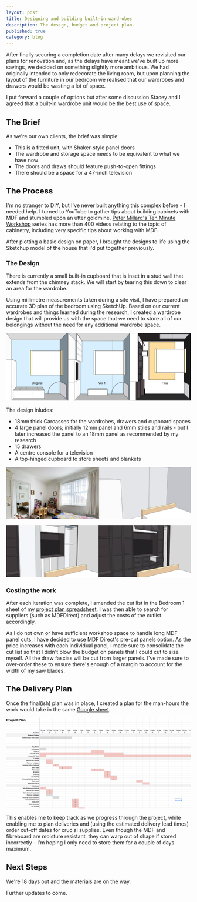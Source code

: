 ```yaml
---
layout: post
title: Designing and building built-in wardrobes
description: The design, budget and project plan.
published: true
category: blog
---
```


After finally securing a completion date after many delays we revisited our plans for renovation and, as the delays have meant we've built up more savings, we decided on something slightly more ambitious. We had originally intended to only redecorate the living room, but upon planning the layout of the furniture in our bedroom we realised that our wardrobes and drawers would be wasting a lot of space. 

I put forward a couple of options but after some discussion Stacey and I agreed that a built-in wardrobe unit would be the best use of space.

## The Brief
As we're our own clients, the brief was simple:

* This is a fitted unit, with Shaker-style panel doors
* The wardrobe and storage space needs to be equivalent to what we have now
* The doors and draws should feature push-to-open fittings
* There should be a space for a 47-inch television

## The Process
I'm no stranger to DIY, but I've never built anything this complex before - I needed help. I turned to YouTube to gather tips about building cabinets with MDF and stumbled upon an utter goldmine. [Peter Millard's Ten Minute Workshop](https://www.youtube.com/user/petermillard1) series has more than 400 videos relating to the topic of cabinetry, including very specific tips about working with MDF. 

After plotting a basic design on paper, I brought the designs to life using the Sketchup model of the house that I'd put together previously. 

### The Design
There is currently a small built-in cupboard that is inset in a stud wall that extends from the chimney stack. We will start by tearing this down to clear an area for the wardrobe. 

Using millimetre measurements taken during a site visit, I have prepared an accurate 3D plan of the bedroom using SketchUp. Based on our current wardrobes and things learned during the research, I created a wardrobe design that will provide us with the space that we need to store all of our belongings without the need for any additional wardrobe space.

![The Rooms](../assets/images/wardrobe--top-view.png)

The design inludes:

* 18mm thick Carcasses for the wardrobes, drawers and cupboard spaces
* 4 large panel doors; initially 12mm panel and 6mm stiles and rails - but I later increased the panel to an 18mm panel as recommended by my research
* 15 drawers 
* A centre console for a television
* A top-hinged cupboard to store sheets and blankets

![Plan vs reality](../assets/images/bedroom--reality-and-plans.png)

![The Rooms](../assets/images/wardrobe--carcas-and-final.png)

### Costing the work
After each iteration was complete, I amended the cut list in the Bedroom 1 sheet of my [project plan spreadsheet](https://docs.google.com/spreadsheets/d/1ZqwMiu7t8e7Rz4fYyR5V3RgFjRt0eDlrKWRQ-o2yMH8/edit?usp=sharing). I was then able to search for suppliers (such as MDFDirect) and adjust the costs of the cutlist accordingly. 

As I do not own or have sufficient workshop space to handle long MDF panel cuts, I have decided to use MDF Direct's pre-cut panels option. As the price increases with each individual panel, I made sure to consolidate the cut list so that I didn't blow the budget on panels that I could cut to size myself. All the draw fascias will be cut from larger panels. I've made sure to over-order these to ensure there's enough of a margin to account for the width of my saw blades. 


## The Delivery Plan
Once the final(ish) plan was in place, I created a plan for the man-hours the work would take in the same [Google sheet](https://docs.google.com/spreadsheets/d/1ZqwMiu7t8e7Rz4fYyR5V3RgFjRt0eDlrKWRQ-o2yMH8/edit?usp=sharing). 

![Project Plan](../assets/images/project-plan.png)

This enables me to keep track as we progress through the project, while enabling me to plan deliveries and (using the estimated delivery lead times) order cut-off dates for crucial supplies. Even though the MDF and fibreboard are moisture resistant, they can warp out of shape if stored incorrectly - I'm hoping I only need to store them for a couple of days maximum. 

## Next Steps
We're 18 days out and the materials are on the way. 

Further updates to come. 